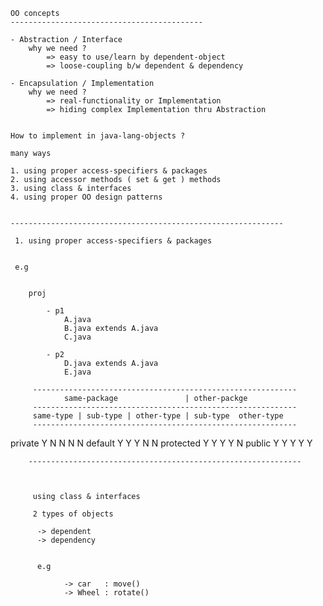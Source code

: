 
	
	OO concepts
	-------------------------------------------  
  
    - Abstraction / Interface
        why we need ?
            => easy to use/learn by dependent-object
            => loose-coupling b/w dependent & dependency

    - Encapsulation / Implementation
        why we need ?
            => real-functionality or Implementation
            => hiding complex Implementation thru Abstraction
  
  
    How to implement in java-lang-objects ?
    
    many ways
    
    1. using proper access-specifiers & packages
    2. using accessor methods ( set & get ) methods
    3. using class & interfaces
    4. using proper OO design patterns
    
    
    -------------------------------------------------------------
    
     1. using proper access-specifiers & packages
     
     
     e.g
     
     
     	proj
     	
     		- p1  
     			A.java 
     			B.java extends A.java
     			C.java 
     			
     		- p2   
     			D.java extends A.java 
     			E.java
	     			
	     -----------------------------------------------------------
	     		same-package               | other-packge         
	     -----------------------------------------------------------
	     same-type | sub-type | other-type | sub-type  other-type
	     -----------------------------------------------------------
private     Y           N           N           N          N
default     Y           Y           Y           N          N
protected   Y           Y           Y           Y          N
public      Y           Y           Y           Y          Y 
     
        -------------------------------------------------------------
     
    
    
    	 using class & interfaces
    	 
    	 2 types of objects
    	 
    	  -> dependent
    	  -> dependency
    	  
    	  
    	  e.g
    	  
    	  		-> car   : move()
    	  		-> Wheel : rotate()
    	  		
    	 
    	 
    	 
    	 
    	 
    	 
    	 
    
    
